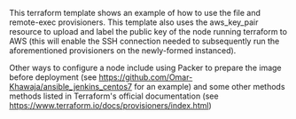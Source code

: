 This terraform template shows an example of how to use the file and
remote-exec provisioners. This template also uses the aws_key_pair resource
to upload and label the public key of the node running terraform to AWS
(this will enable the SSH connection needed to subsequently run the
aforementioned provisioners on the newly-formed instanced).

Other ways to configure a node include using Packer to prepare the image
before deployment (see https://github.com/Omar-Khawaja/ansible_jenkins_centos7
for an example) and some other methods methods listed in Terraform's official
documentation (see https://www.terraform.io/docs/provisioners/index.html)


